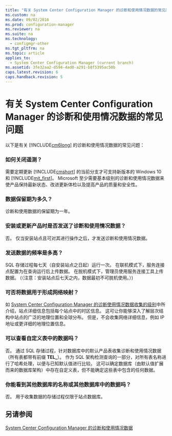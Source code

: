 ```yaml
---
title: "有关 System Center Configuration Manager 的诊断和使用情况数据的常见问题"
ms.custom: na
ms.date: 09/02/2016
ms.prod: configuration-manager
ms.reviewer: na
ms.suite: na
ms.technology: 
  - configmgr-other
ms.tgt_pltfrm: na
ms.topic: article
applies_to: 
  - System Center Configuration Manager (current branch)
ms.assetid: 3fe32aa2-d594-4ad0-a291-b8f5395ac50b
caps.latest.revision: 6
caps.handback.revision: 5
---
```

# 有关 System Center Configuration Manager 的诊断和使用情况数据的常见问题
以下是有关 [!INCLUDE[cm6long](../LocTest/includes/cm6long_md.md)] 的诊断和使用情况数据的常见问题：  
  
###  <a name="bkmk_off"></a> 如何关闭遥测？  
 需要定期更新 [!INCLUDE[cmshort](../LocTest/includes/cmshort_md.md)] 的当前分支才可支持新版本的 Windows 10 和 [!INCLUDE[mit_first](../LocTest/includes/mit_first_md.md)]。 Microsoft 至少需要基本级别的诊断和使用情况数据来使产品保持最新状态、改进更新体检以及提高产品的质量和安全性。  
  
###  <a name="bkmk_retention"></a> 数据保留期为多久？  
 诊断和使用数据的保留期为一年。  
  
###  <a name="bkmk_update"></a> 安装或更新产品时是否发送了诊断和使用情况数据？  
 否。 仅当安装站点且可对其进行操作之后，才发送诊断和使用情况数据。  
  
###  <a name="bkmk_frequency"></a> 发送数据的频率是多高？  
 SQL 存储过程每七天（自安装站点之日起）运行一次。 在联机模式下，服务连接点配置为在查询运行后上传数据。 在脱机模式下，管理员使用服务连接工具上传数据。 \(（注意：安装站点后七天之内，数据最初不可脱机使用。）\)  
  
###  <a name="bkmk_network"></a> 可否将数据用于形成网络映射？  
 如 [System Center Configuration Manager 的诊断使用情况数据收集的级别](../LocTest/Levels-of-diagnostic-usage-data-collection-for-System-Center-Configuration-Manager.md)中所介绍，站点详细信息包括每个站点中的时区信息。 这可让你能够深入了解层次结构中站点的广泛的地理位置和全球分布。 但是，不会收集网络详细信息，例如 IP 地址或更详细的地理位置信息。  
  
###  <a name="bkmk_tables"></a> 可以查看自定义表中的数据吗？  
 否。 通过 SQL 存储过程，针对数据库中的默认产品表收集诊断和使用情况数据（所有表都带有前缀 **TEL\_**）。 作为 SQL 架构检测查询的一部分，对所有表名称进行了哈希处理，以便与已知默认值进行比较。 这可以确定数据库（由默认值扩展而来的数据库架构）中存在自定义表，但不能确定这些表中包含的任何数据。  
  
###  <a name="bkmk_databases"></a> 你能看到其他数据库的名称或其他数据库中的数据吗？  
 否。 用于收集数据的存储过程仅限于站点数据库。  
  
## 另请参阅  
 [System Center Configuration Manager 的诊断和使用情况数据](../LocTest/Diagnostics-and-usage-data-for-System-Center-Configuration-Manager.md)